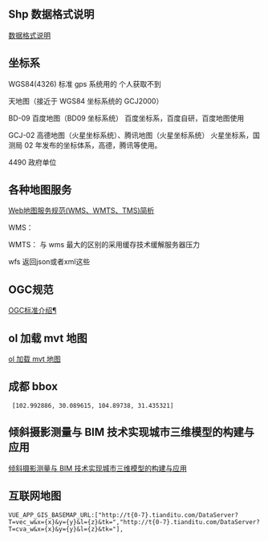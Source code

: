<!--
 * @Descripttion: 
 * @version: 
 * @Author: zl
 * @Date: 2022-09-21 17:46:26
 * @LastEditors: zl
 * @LastEditTime: 2022-09-26 16:48:53
-->
## Shp 数据格式说明

[数据格式说明](https://zhuanlan.zhihu.com/p/362478883)

## 坐标系

WGS84(4326) 标准 gps 系统用的 个人获取不到

天地图（接近于 WGS84 坐标系统的 GCJ2000）

BD-09 百度地图（BD09 坐标系统） 百度坐标系，百度自研，百度地图使用

GCJ-02 高德地图（火星坐标系统）、腾讯地图（火星坐标系统） 火星坐标系，国测局 02 年发布的坐标体系，高德，腾讯等使用。

4490 政府单位

## 各种地图服务
[Web地图服务规范(WMS、WMTS、TMS)简析](https://blog.csdn.net/oYinHeZhiGuang/article/details/115731622)

WMS：

WMTS： 与 wms 最大的区别的采用缓存技术缓解服务器压力

wfs 返回json或者xml这些


## OGC规范
[OGC标准介绍¶](https://www.osgeo.cn/doc_ogcstd/ogc_standard/index.html)

## ol 加载 mvt 地图

[ol 加载 mvt 地图](./ol加载mvt.md)

## 成都 bbox

` [102.992886, 30.089615, 104.89738, 31.435321]`

## 倾斜摄影测量与 BIM 技术实现城市三维模型的构建与应用

[倾斜摄影测量与 BIM 技术实现城市三维模型的构建与应用](./倾斜摄影测量与BIM技术实现城市三维模型的构建与应用.md)



## 互联网地图

`VUE_APP_GIS_BASEMAP_URL:["http://t{0-7}.tianditu.com/DataServer?T=vec_w&x={x}&y={y}&l={z}&tk=","http://t{0-7}.tianditu.com/DataServer?T=cva_w&x={x}&y={y}&l={z}&tk="],`
